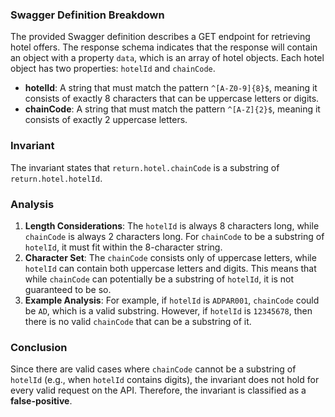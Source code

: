 ### Swagger Definition Breakdown
The provided Swagger definition describes a GET endpoint for retrieving hotel offers. The response schema indicates that the response will contain an object with a property `data`, which is an array of hotel objects. Each hotel object has two properties: `hotelId` and `chainCode`. 

- **hotelId**: A string that must match the pattern `^[A-Z0-9]{8}$`, meaning it consists of exactly 8 characters that can be uppercase letters or digits.
- **chainCode**: A string that must match the pattern `^[A-Z]{2}$`, meaning it consists of exactly 2 uppercase letters.

### Invariant
The invariant states that `return.hotel.chainCode` is a substring of `return.hotel.hotelId`. 

### Analysis
1. **Length Considerations**: The `hotelId` is always 8 characters long, while `chainCode` is always 2 characters long. For `chainCode` to be a substring of `hotelId`, it must fit within the 8-character string.
2. **Character Set**: The `chainCode` consists only of uppercase letters, while `hotelId` can contain both uppercase letters and digits. This means that while `chainCode` can potentially be a substring of `hotelId`, it is not guaranteed to be so.
3. **Example Analysis**: For example, if `hotelId` is `ADPAR001`, `chainCode` could be `AD`, which is a valid substring. However, if `hotelId` is `12345678`, then there is no valid `chainCode` that can be a substring of it. 

### Conclusion
Since there are valid cases where `chainCode` cannot be a substring of `hotelId` (e.g., when `hotelId` contains digits), the invariant does not hold for every valid request on the API. Therefore, the invariant is classified as a **false-positive**.
